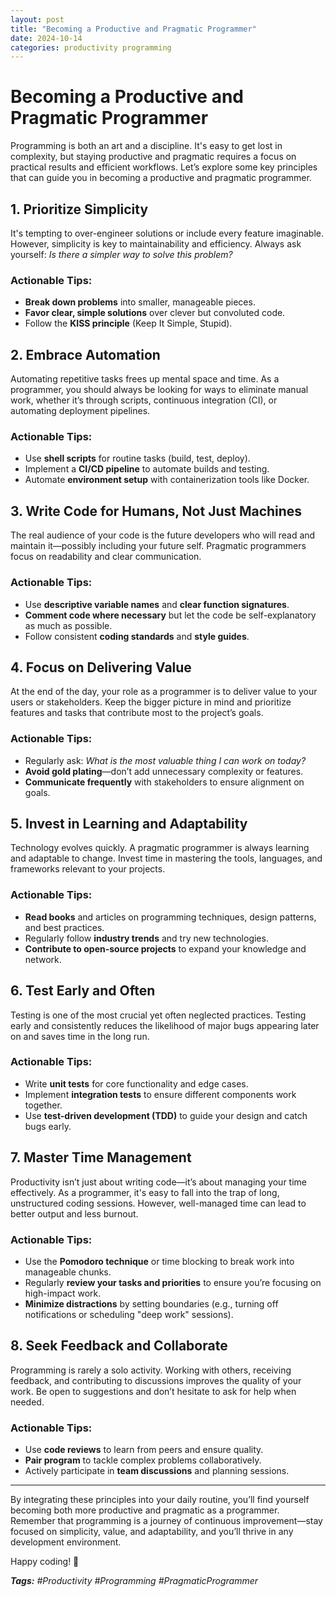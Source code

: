 ```yaml
---
layout: post
title: "Becoming a Productive and Pragmatic Programmer"
date: 2024-10-14
categories: productivity programming
---
```


# Becoming a Productive and Pragmatic Programmer

Programming is both an art and a discipline. It's easy to get lost in complexity, but staying productive and pragmatic requires a focus on practical results and efficient workflows. Let’s explore some key principles that can guide you in becoming a productive and pragmatic programmer.

## 1. **Prioritize Simplicity**

It's tempting to over-engineer solutions or include every feature imaginable. However, simplicity is key to maintainability and efficiency. Always ask yourself: _Is there a simpler way to solve this problem?_

### Actionable Tips:
- **Break down problems** into smaller, manageable pieces.
- **Favor clear, simple solutions** over clever but convoluted code.
- Follow the **KISS principle** (Keep It Simple, Stupid).

## 2. **Embrace Automation**

Automating repetitive tasks frees up mental space and time. As a programmer, you should always be looking for ways to eliminate manual work, whether it’s through scripts, continuous integration (CI), or automating deployment pipelines.

### Actionable Tips:
- Use **shell scripts** for routine tasks (build, test, deploy).
- Implement a **CI/CD pipeline** to automate builds and testing.
- Automate **environment setup** with containerization tools like Docker.

## 3. **Write Code for Humans, Not Just Machines**

The real audience of your code is the future developers who will read and maintain it—possibly including your future self. Pragmatic programmers focus on readability and clear communication.

### Actionable Tips:
- Use **descriptive variable names** and **clear function signatures**.
- **Comment code where necessary** but let the code be self-explanatory as much as possible.
- Follow consistent **coding standards** and **style guides**.

## 4. **Focus on Delivering Value**

At the end of the day, your role as a programmer is to deliver value to your users or stakeholders. Keep the bigger picture in mind and prioritize features and tasks that contribute most to the project’s goals.

### Actionable Tips:
- Regularly ask: _What is the most valuable thing I can work on today?_
- **Avoid gold plating**—don’t add unnecessary complexity or features.
- **Communicate frequently** with stakeholders to ensure alignment on goals.

## 5. **Invest in Learning and Adaptability**

Technology evolves quickly. A pragmatic programmer is always learning and adaptable to change. Invest time in mastering the tools, languages, and frameworks relevant to your projects.

### Actionable Tips:
- **Read books** and articles on programming techniques, design patterns, and best practices.
- Regularly follow **industry trends** and try new technologies.
- **Contribute to open-source projects** to expand your knowledge and network.

## 6. **Test Early and Often**

Testing is one of the most crucial yet often neglected practices. Testing early and consistently reduces the likelihood of major bugs appearing later on and saves time in the long run.

### Actionable Tips:
- Write **unit tests** for core functionality and edge cases.
- Implement **integration tests** to ensure different components work together.
- Use **test-driven development (TDD)** to guide your design and catch bugs early.

## 7. **Master Time Management**

Productivity isn’t just about writing code—it’s about managing your time effectively. As a programmer, it's easy to fall into the trap of long, unstructured coding sessions. However, well-managed time can lead to better output and less burnout.

### Actionable Tips:
- Use the **Pomodoro technique** or time blocking to break work into manageable chunks.
- Regularly **review your tasks and priorities** to ensure you’re focusing on high-impact work.
- **Minimize distractions** by setting boundaries (e.g., turning off notifications or scheduling "deep work" sessions).

## 8. **Seek Feedback and Collaborate**

Programming is rarely a solo activity. Working with others, receiving feedback, and contributing to discussions improves the quality of your work. Be open to suggestions and don’t hesitate to ask for help when needed.

### Actionable Tips:
- Use **code reviews** to learn from peers and ensure quality.
- **Pair program** to tackle complex problems collaboratively.
- Actively participate in **team discussions** and planning sessions.

---

By integrating these principles into your daily routine, you’ll find yourself becoming both more productive and pragmatic as a programmer. Remember that programming is a journey of continuous improvement—stay focused on simplicity, value, and adaptability, and you’ll thrive in any development environment.

Happy coding! 🚀

_**Tags:** #Productivity #Programming #PragmaticProgrammer_


